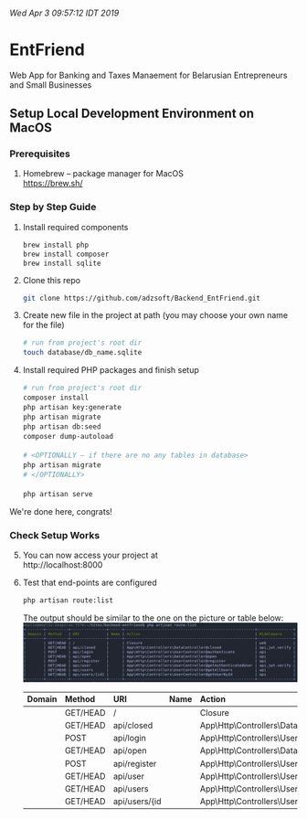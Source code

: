 ###### Wed Apr  3 09:57:12 IDT 2019

# EntFriend  
Web App for Banking and Taxes Manaement for Belarusian Entrepreneurs and Small Businesses  



## Setup Local Development Environment on MacOS

### Prerequisites  
1. Homebrew – package manager for MacOS  
    https://brew.sh/


### Step by Step Guide  

1. Install required components  
    ```
    brew install php
    brew install composer
    brew install sqlite
    ```

2. Clone this repo  
    ``` bash
    git clone https://github.com/adzsoft/Backend_EntFriend.git
    ```

3. Create new file in the project at path (you may choose your own name for the file)  
    ``` bash
    # run from project's root dir  
    touch database/db_name.sqlite
    ```  

4. Install required PHP packages and finish setup  
    ``` bash
    # run from project's root dir  
    composer install  
    php artisan key:generate  
    php artisan migrate  
    php artisan db:seed  
    composer dump-autoload  
    
    # <OPTIONALLY – if there are no any tables in database>
    php artisan migrate  
    # </OPTIONALLY>
    
    php artisan serve  
    ```

We're done here, congrats!


### Check Setup Works

5. You can now access your project at  
    http://localhost:8000  

6. Test that end-points are configured  
    ``` bash
    php artisan route:list
    ```

    The output should be similar to the one on the picture or table below:  
    ![](routes.png)

    | Domain | Method   | URI           | Name | Action                                                   | Middleware     |
    |--------|----------|---------------|------|----------------------------------------------------------|----------------|
    |        | GET/HEAD | /             |      | Closure                                                  | web            |
    |        | GET/HEAD | api/closed    |      | App\Http\Controllers\DataController@closed               | api,jwt.verify |
    |        | POST     | api/login     |      | App\Http\Controllers\UserController@authenticate         | api            |
    |        | GET/HEAD | api/open      |      | App\Http\Controllers\DataController@open                 | api            |
    |        | POST     | api/register  |      | App\Http\Controllers\UserController@register             | api            |
    |        | GET/HEAD | api/user      |      | App\Http\Controllers\UserController@getAuthenticatedUser | api,jwt.verify |
    |        | GET/HEAD | api/users     |      | App\Http\Controllers\UserController@getAllUsers          | api            |
    |        | GET/HEAD | api/users/{id |      | App\Http\Controllers\UserController@getUserById          | api            |
